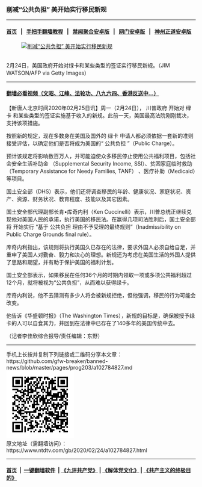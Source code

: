 ### 削减“公共负担” 美开始实行移民新规
------------------------

#### [首页](https://github.com/gfw-breaker/banned-news/blob/master/README.md) &nbsp;&nbsp;|&nbsp;&nbsp; [手把手翻墙教程](https://github.com/gfw-breaker/guides/wiki) &nbsp;&nbsp;|&nbsp;&nbsp; [禁闻聚合安卓版](https://github.com/gfw-breaker/bn-android) &nbsp;&nbsp;|&nbsp;&nbsp; [网门安卓版](https://github.com/oGate2/oGate) &nbsp;&nbsp;|&nbsp;&nbsp; [神州正道安卓版](https://github.com/SzzdOgate/update) 



<div><div class="featured_image">
 <a href="https://i.ntdtv.com/assets/uploads/2020/02/Untitled-53.jpg" target="_blank">
  <figure>
   <img alt="削减“公共负担” 美开始实行移民新规" src="https://i.ntdtv.com/assets/uploads/2020/02/Untitled-53-800x450.jpg"/>
  </figure><br/>
 </a>
 <span class="caption">
  2月24日，美国政府开始对绿卡和某些类型的签证实行移民新规。（JIM WATSON/AFP via Getty Images）
 </span>
</div>
</div><hr/>

#### [翻墙必看视频（文昭、江峰、法轮功、八九六四、香港反送中...）](https://github.com/gfw-breaker/banned-news/blob/master/pages/link3.md)

<div><div class="post_content" itemprop="articleBody">
 <p>
  【新唐人北京时间2020年02月25日讯】周一（2月24日），
  <ok href="https://www.ntdtv.com/gb/川普政府.htm">
   川普政府
  </ok>
  开始对
  <ok href="https://www.ntdtv.com/gb/绿卡.htm">
   绿卡
  </ok>
  和某些类型的签证实施基于收入的新规。此前一天，美国最高法院刚刚裁决，支持该项措施。
 </p>
 <p>
  按照新的规定，现在多数身在美国及国外的
  <ok href="https://www.ntdtv.com/gb/绿卡.htm">
   绿卡
  </ok>
  申请人都必须依据一套新的准则接受评估，以确定他们是否将成为美国的“
  <ok href="https://www.ntdtv.com/gb/公共负担.htm">
   公共负担
  </ok>
  ”（Public Charge）。
 </p>
 <p>
  预计该规定将影响数百万人，并可能迫使众多移民停止使用公共福利项目，包括社会安全生活补助金 （Supplemental Security Income, SSI）、贫困家庭临时救助（Temporary Assistance for Needy Families, TANF） 、医疗补助（Medicaid）等项目。
 </p>
 <p>
  国土安全部（DHS）表示，他们还将调查移民的年龄、健康状况、家庭状况、资产、资源、财务状况、教育程度、技能以及其它因素。
 </p>
 <p>
  国土安全部代理副部长肯•库奇内利（Ken Cuccinelli）表示，川普总统正继续兑现他对美国人民的承诺，执行美国的移民法。在赢得几项司法胜利后，国土安全部将
  <ok href="https://www.ntdtv.com/gb/开始实行.htm">
   开始实行
  </ok>
  “基于
  <ok href="https://www.ntdtv.com/gb/公共负担.htm">
   公共负担
  </ok>
  理由不予受理的最终规则”（Inadmissibility on Public Charge Grounds final rule）。
 </p>
 <p>
  库奇内利指出，该规则将执行美国久已存在的法律，要求外国人必须自给自足，并重申了美国人对勤奋、毅力和决心的理想。新规还为考虑在美国生活的外国人提供了思路和期望，并有助于保护美国的福利计划。
 </p>
 <p>
  国土安全部表示，如果移民在任何36个月的时期内领取一项或多项公共福利超过12个月，就将被视为“公共负担”，从而难以获得绿卡。
 </p>
 <p>
  库奇内利说，他不去猜测有多少人将会被新规拒绝，但他强调，移民的行为可能会改变。
 </p>
 <p>
  他告诉《华盛顿时报》（The Washington Times），新规的目标是，确保被授予绿卡的人可以自食其力，并回到在法律中已存在了140多年的美国传统中去。
 </p>
 <p>
  （记者李佳欣综合报导/责任编辑：东野）
 </p>
 <div class="single_ad">
 </div>
</div>
</div>
<hr/>
手机上长按并复制下列链接或二维码分享本文章：<br/>
https://github.com/gfw-breaker/banned-news/blob/master/pages/prog203/a102784827.md <br/>
<a href='https://github.com/gfw-breaker/banned-news/blob/master/pages/prog203/a102784827.md'><img src='https://github.com/gfw-breaker/banned-news/blob/master/pages/prog203/a102784827.md.png'/></a> <br/>
原文地址（需翻墙访问）：https://www.ntdtv.com/gb/2020/02/24/a102784827.html


------------------------
#### [首页](https://github.com/gfw-breaker/banned-news/blob/master/README.md) &nbsp;|&nbsp; [一键翻墙软件](https://github.com/gfw-breaker/nogfw/blob/master/README.md) &nbsp;| [《九评共产党》](https://github.com/gfw-breaker/9ping.md/blob/master/README.md#九评之一评共产党是什么) | [《解体党文化》](https://github.com/gfw-breaker/jtdwh.md/blob/master/README.md) | [《共产主义的终极目的》](https://github.com/gfw-breaker/gczydzjmd.md/blob/master/README.md)


<img src='http://gfw-breaker.win/banned-news/pages/prog203/a102784827.md' width='0px' height='0px'/>